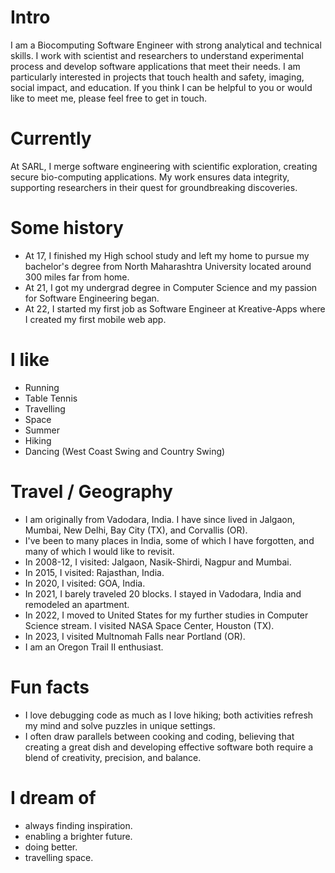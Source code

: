 
# Intro

I am a Biocomputing Software Engineer with strong analytical and technical skills. I work with scientist and researchers to understand experimental process and develop software applications that meet their needs. I am particularly interested in projects that touch health and safety, imaging, social impact, and education. If you think I can be helpful to you or would like to meet me, please feel free to get in touch.

# Currently

At SARL, I merge software engineering with scientific exploration, creating secure bio-computing applications. My work ensures data integrity, supporting researchers in their quest for groundbreaking discoveries.

# Some history

- At 17, I finished my High school study and left my home to pursue my bachelor's degree from North Maharashtra University located around 300 miles far from home.
- At 21, I got my undergrad degree in Computer Science and my passion for Software Engineering began.
- At 22, I started my first job as Software Engineer at Kreative-Apps where I created my first mobile web app.


# I like

- Running
- Table Tennis
- Travelling
- Space
- Summer
- Hiking
- Dancing (West Coast Swing and Country Swing)

# Travel / Geography

- I am originally from Vadodara, India. I have since lived in Jalgaon, Mumbai, New Delhi, Bay City (TX), and Corvallis (OR).
- I've been to many places in India, some of which I have forgotten, and many of which I would like to revisit.
- In 2008-12, I visited: Jalgaon, Nasik-Shirdi, Nagpur and Mumbai. 
- In 2015, I visited: Rajasthan, India. 
- In 2020, I visited: GOA, India.
- In 2021, I barely traveled 20 blocks. I stayed in Vadodara, India and remodeled an apartment.
- In 2022, I moved to United States for my further studies in Computer Science stream. I visited NASA Space Center, Houston (TX). 
- In 2023, I visited Multnomah Falls near Portland (OR).
- I am an Oregon Trail II enthusiast.

# Fun facts

- I love debugging code as much as I love hiking; both activities refresh my mind and solve puzzles in unique settings.
- I often draw parallels between cooking and coding, believing that creating a great dish and developing effective software both require a blend of creativity, precision, and balance.

# I dream of

- always finding inspiration.
- enabling a brighter future.
- doing better.
- travelling space.